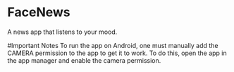 # FaceNews
A news app that listens to your mood.


#Important Notes
To run the app on Android, one must manually add the CAMERA permission to the app to get it to work. To do this, open the app in the app manager and enable the camera permission.
